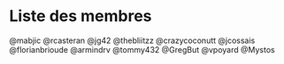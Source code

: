 # Liste des membres
@mabjic
@rcasteran
@jg42
@thebliitzz
@crazycoconutt
@jcossais
@florianbrioude 
@armindrv
@tommy432
@GregBut
@vpoyard
@Mystos
